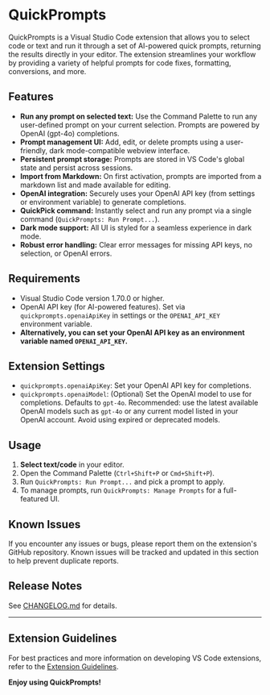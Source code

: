 # QuickPrompts

QuickPrompts is a Visual Studio Code extension that allows you to select code or text and run it through a set of AI-powered quick prompts, returning the results directly in your editor. The extension streamlines your workflow by providing a variety of helpful prompts for code fixes, formatting, conversions, and more.

## Features

- **Run any prompt on selected text:** Use the Command Palette to run any user-defined prompt on your current selection. Prompts are powered by OpenAI (gpt-4o) completions.
- **Prompt management UI:** Add, edit, or delete prompts using a user-friendly, dark mode-compatible webview interface.
- **Persistent prompt storage:** Prompts are stored in VS Code's global state and persist across sessions.
- **Import from Markdown:** On first activation, prompts are imported from a markdown list and made available for editing.
- **OpenAI integration:** Securely uses your OpenAI API key (from settings or environment variable) to generate completions.
- **QuickPick command:** Instantly select and run any prompt via a single command (`QuickPrompts: Run Prompt...`).
- **Dark mode support:** All UI is styled for a seamless experience in dark mode.
- **Robust error handling:** Clear error messages for missing API keys, no selection, or OpenAI errors.

## Requirements

- Visual Studio Code version 1.70.0 or higher.
- OpenAI API key (for AI-powered features). Set via `quickprompts.openaiApiKey` in settings or the `OPENAI_API_KEY` environment variable.
- **Alternatively, you can set your OpenAI API key as an environment variable named `OPENAI_API_KEY`.**

## Extension Settings

- `quickprompts.openaiApiKey`: Set your OpenAI API key for completions.
- `quickprompts.openaiModel`: (Optional) Set the OpenAI model to use for completions. Defaults to `gpt-4o`. Recommended: use the latest available OpenAI models such as `gpt-4o` or any current model listed in your OpenAI account. Avoid using expired or deprecated models.

## Usage

1. **Select text/code** in your editor.
2. Open the Command Palette (`Ctrl+Shift+P` or `Cmd+Shift+P`).
3. Run `QuickPrompts: Run Prompt...` and pick a prompt to apply.
4. To manage prompts, run `QuickPrompts: Manage Prompts` for a full-featured UI.

## Known Issues

If you encounter any issues or bugs, please report them on the extension's GitHub repository. Known issues will be tracked and updated in this section to help prevent duplicate reports.

## Release Notes

See [CHANGELOG.md](./CHANGELOG.md) for details.

---

## Extension Guidelines

For best practices and more information on developing VS Code extensions, refer to the [Extension Guidelines](https://code.visualstudio.com/api/references/extension-guidelines).

**Enjoy using QuickPrompts!**
